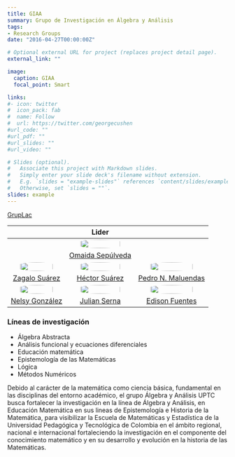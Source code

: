 ```yaml
---
title: GIAA
summary: Grupo de Investigación en Álgebra y Análisis
tags:
- Research Groups
date: "2016-04-27T00:00:00Z"

# Optional external URL for project (replaces project detail page).
external_link: ""

image:
  caption: GIAA
  focal_point: Smart

links:
#- icon: twitter
#  icon_pack: fab
#  name: Follow
#  url: https://twitter.com/georgecushen
#url_code: ""
#url_pdf: ""
#url_slides: ""
#url_video: ""

# Slides (optional).
#   Associate this project with Markdown slides.
#   Simply enter your slide deck's filename without extension.
#   E.g. `slides = "example-slides"` references `content/slides/example-slides.md`.
#   Otherwise, set `slides = ""`.
slides: example
---
```


<style>
  #circleM
  {
  border-radius:50% 50% 50% 50%;
  width: 80%;
  }
</style>


[GrupLac](https://scienti.minciencias.gov.co/gruplac/jsp/visualiza/visualizagr.jsp?nro=00000000000951)

&nbsp;| Lider | &nbsp;
:----: | :----:| :----:
&nbsp;|[<img src ="https://matematicas.netlify.app/authors/sepulveda-o/avatar_hu50e9fa2416a076a452ba4ae414b9e830_809148_270x270_fill_q90_lanczos_center.jpg" id="circleM">](https://matematicas.netlify.app/authors/sepulveda-o/) | &nbsp;
&nbsp;| [Omaida Sepúlveda](https://matematicas.netlify.app/authors/sepulveda-o/) | &nbsp;
[<img src ="https://matematicas.netlify.app/authors/sanchez-z/avatar_hu15f847b7afdfcea7d4156d046ba50c64_5893_270x270_fill_q90_lanczos_center.jpg"  id="circleM">](https://matematicas.netlify.app/authors/sanchez-z/) |[<img src ="https://matematicas.netlify.app/authors/suarez-h/avatar_hu3f6f431a0424a063128063b4de1eb211_502685_270x270_fill_q90_lanczos_center.jpg"  id="circleM">](https://matematicas.netlify.app/authors/suarez-h/) | [<img src ="https://matematicas.netlify.app/authors/maluendas-p/avatar_hu776a92a3a8823ddb06d6424eb8c2d7f5_5646_270x270_fill_q90_lanczos_center.jpg"  id="circleM">](https://matematicas.netlify.app/authors/maluendas-p/)|
[Zagalo Suárez](https://matematicas.netlify.app/authors/sanchez-z/)|[Héctor Suárez](https://matematicas.netlify.app/authors/suarez-h/)| [Pedro N. Maluendas](https://matematicas.netlify.app/authors/maluendas-p/)
[<img src ="https://matematicas.netlify.app/authors/gonzalez-n/avatar_hu8b577e12f3220d838fe4749cd0d2cacf_260957_270x270_fill_q90_lanczos_center.jpg" id="circleM">](https://matematicas.netlify.app/authors/gonzalez-n/) |  [<img src ="https://matematicas.netlify.app/authors/serna-r/avatar_hu0a6fbd488de4651afe5722c5cfe71339_628863_270x270_fill_q90_lanczos_center.jpg"  id="circleM">](https://matematicas.netlify.app/authors/serna-r/)|[<img src ="https://matematicas.netlify.app/authors/fuentes-e/avatar_hub9b23f3c28359c7dd103ffaa7248293e_114432_270x270_fill_q90_lanczos_center.jpg"  id="circleM">](https://matematicas.netlify.app/authors/fuentes-e/)
[Nelsy González](https://matematicas.netlify.app/authors/gonzalez-n/) |[Julian Serna](https://matematicas.netlify.app/authors/serna-r/)|[Edison Fuentes](https://matematicas.netlify.app/authors/fuentes=e/)



### Líneas de investigación

+ Álgebra Abstracta
+ Análisis funcional y ecuaciones diferenciales
+ Educación matemática
+ Epistemología de las Matemáticas
+ Lógica
+ Métodos Numéricos

Debido al carácter de la matemática como ciencia básica, fundamental en las disciplinas del entorno académico, el grupo Álgebra y Análisis UPTC busca fortalecer la investigación en la línea de Álgebra y Análisis, en Educación Matemática en sus lineas de Epistemología e Historia de la Matemática, para visibilizar la Escuela de Matemáticas y Estadística de la Universidad Pedagógica y Tecnológica de Colombia  en el ámbito regional, nacional e internacional fortaleciendo la investigación en el componente del conocimiento matemático y en su desarrollo y evolución en la historia de las Matemáticas.





